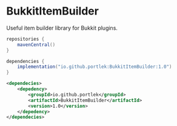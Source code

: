 # BukkitItemBuilder
Useful item builder library for Bukkit plugins.

```gradle
repositories {
    mavenCentral()
}

dependencies {
    implementation("io.github.portlek:BukkitItemBuilder:1.0")
}
```

```xml
<dependecies>
    <depedency>
        <groupId>io.github.portlek</groupId>
        <artifactId>BukkitItemBuilder</artifactId>
        <version>1.0</version>
    </depedency>
</dependecies>
```
